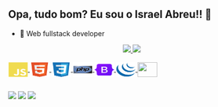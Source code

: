 ## Opa, tudo bom?  Eu sou o Israel Abreu!! 👋

- 🔭 Web fullstack developer

<!--Git Status-->
<div align="center">
  <a href="https://github.com/IsraelAbreu">
  <img height="180em" src="https://github-readme-stats.vercel.app/api?username=IsraelAbreu&show_icons=true&theme=tokyonight&include_all_commits=true&count_private=true"/>
  <img height="180em" src="https://github-readme-stats.vercel.app/api/top-langs/?username=IsraelAbreu&layout=compact&langs_count=7&theme=tokyonight"/>
</div>
<!-- Linguagens Icons -->
 </div>
  <div style="display: inline_block"><br>
    <img align="center" alt="Israel-Js" height="30" width="40" src="https://raw.githubusercontent.com/devicons/devicon/master/icons/javascript/javascript-plain.svg">
    <img align="center" alt="Israel-HTML" height="30" width="40" src="https://raw.githubusercontent.com/devicons/devicon/master/icons/html5/html5-original.svg">
    <img align="center" alt="Israel-CSS" height="30" width="40" src="https://raw.githubusercontent.com/devicons/devicon/master/icons/css3/css3-original.svg">
    <img align="center" alte="Israel-PHP" height="30" width="40" src="https://raw.githubusercontent.com/devicons/devicon/master/icons/php/php-original.svg">
    <img align="center" alte="Israel-PHP" height="30" width="40" src="https://raw.githubusercontent.com/devicons/devicon/master/icons/bootstrap/bootstrap-original.svg">
    <img align="center" alte="Israel-PHP" height="30" width="40" src="https://raw.githubusercontent.com/devicons/devicon/master/icons/jquery/jquery-original.svg">
    <img align="center" alte="Israel-LARAVEL" height="30" width="40" src="https://raw.githubusercontent.com/devicons/devicon/master/icons/laravel/laravel.svg">
</div>

##
<!--Redes Sociais-->
<div> 
  <a href="https://instagram.com/rael_abr" target="_blank"><img src="https://img.shields.io/badge/-Instagram-%23E4405F?style=for-the-badge&logo=instagram&logoColor=white" target="_blank"></a>
  <a href = "mailto:israel.abreu95@gmail.com"><img src="https://img.shields.io/badge/-Gmail-%23333?style=for-the-badge&logo=gmail&logoColor=white" target="_blank"></a>
  <a href="https://www.linkedin.com/in/israelabreoliv/" target="_blank"><img src="https://img.shields.io/badge/-LinkedIn-%230077B5?style=for-the-badge&logo=linkedin&logoColor=white" target="_blank"></a> 
 
</div>
